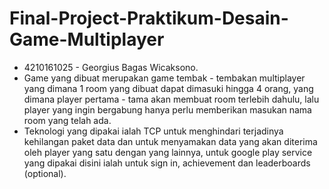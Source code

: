 # Final-Project-Praktikum-Desain-Game-Multiplayer

- 4210161025 - Georgius Bagas Wicaksono.
- Game yang dibuat merupakan game tembak - tembakan multiplayer yang dimana 1 room yang dibuat dapat dimasuki hingga 4 orang, yang dimana player pertama - tama akan membuat room terlebih dahulu, lalu player yang ingin bergabung hanya perlu memberikan masukan nama room yang telah ada.
- Teknologi yang dipakai ialah TCP untuk menghindari terjadinya kehilangan paket data dan untuk menyamakan data yang akan diterima oleh player yang satu dengan yang lainnya, untuk google play service yang dipakai disini ialah untuk sign in, achievement dan leaderboards (optional). 
